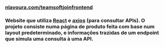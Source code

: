 ### [nlavoura.com/teamsoftjoinfrontend](https://www.nlavoura.com/teamsoftjoinfrontend)
### Website que utiliza [React](https://reactjs.org/) e [axios](https://axios-http.com/ptbr/docs/intro) (para consultar APIs). O projeto consiste numa página de produto feita com base num layout predeterminado, e informações trazidas de um endpoint que simula uma consulta à uma API.
